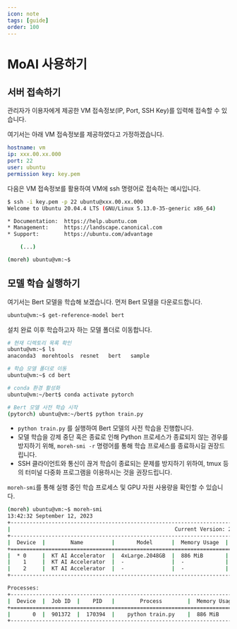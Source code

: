 ```yaml
---
icon: note
tags: [guide]
order: 100
---
```

# MoAI 사용하기 


## 서버 접속하기

관리자가 이용자에게 제공한 VM 접속정보(IP, Port, SSH Key)를 입력해 접속할 수 있습니다.

여기서는 아래 VM 접속정보를 제공하였다고 가정하겠습니다.

```yaml
hostname: vm
ip: xxx.00.xx.000
port: 22
user: ubuntu
permission key: key.pem
```

다음은 VM 접속정보를 활용하여 VM에 ssh 명령어로 접속하는 예시입니다.

```bash
$ ssh -i key.pem -p 22 ubuntu@xxx.00.xx.000
Welcome to Ubuntu 20.04.4 LTS (GNU/Linux 5.13.0-35-generic x86_64)

* Documentation:  https://help.ubuntu.com
* Management:     https://landscape.canonical.com
* Support:        https://ubuntu.com/advantage

    (...)

(moreh) ubuntu@vm:~$
```

## 모델 학습 실행하기

여기서는 Bert 모델을 학습해 보겠습니다. 먼저 Bert 모델을 다운로드합니다.

```bash
ubuntu@vm:~$ get-reference-model bert
```

설치 완료 이후 학습하고자 하는 모델 폴더로 이동합니다.

```bash
# 현재 디렉토리 목록 확인
ubuntu@vm:~$ ls
anaconda3  morehtools  resnet   bert   sample

# 학습 모델 폴더로 이동
ubuntu@vm:~$ cd bert

# conda 환경 활성화
ubuntu@vm:~/bert$ conda activate pytorch

# Bert 모델 사전 학습 시작
(pytorch) ubuntu@vm:~/bert$ python train.py
```

- `python train.py` 를 실행하여 Bert 모델의 사전 학습을 진행합니다.
- 모델 학습을 강제 중단 혹은 종료로 인해 Python 프로세스가 종료되지 않는 경우를 방지하기 위해, `moreh-smi -r` 명령어를 통해 학습 프로세스를 종료하시길 권장드립니다.
- SSH 클라이언트와 통신이 끊겨 학습이 종료되는 문제를 방지하기 위하여, tmux 등의 터미널 다중화 프로그램을 이용하시는 것을 권장드립니다.

`moreh-smi`를 통해 실행 중인 학습 프로세스 및 GPU 자원 사용량을 확인할 수 있습니다.

```bash
(moreh) ubuntu@vm:~$ moreh-smi
13:42:32 September 12, 2023
+-----------------------------------------------------------------------------------------------------+
|                                                    Current Version: 23.9.0  Latest Version: 23.8.1  |
+-----------------------------------------------------------------------------------------------------+
|  Device  |        Name         |       Model      |  Memory Usage  |  Total Memory  |  Utilization  |
+=====================================================================================================+
|  * 0     |  KT AI Accelerator  |  4xLarge.2048GB  |  886 MiB       |  2096640 MiB   |   62 %        |
|    1     |  KT AI Accelerator  |  -               |  -             |  -             |  -            |
|    2     |  KT AI Accelerator  |  -               |  -             |  -             |  -            |
+-----------------------------------------------------------------------------------------------------+

Processes:
+-------------------------------------------------------------------------+
|  Device  |  Job ID  |    PID   |        Process        |  Memory Usage  |
+=========================================================================+
|       0  |  901372  |  170394  |    python train.py    |  886 MiB       |
+-------------------------------------------------------------------------+
```